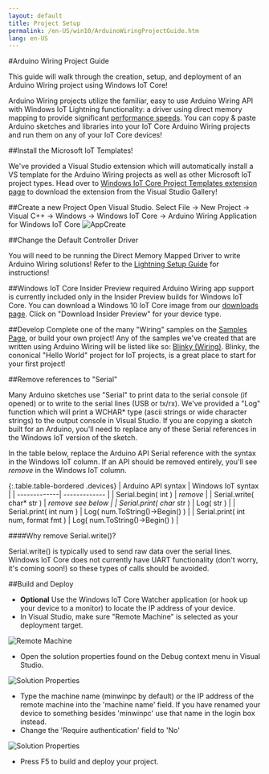 ```yaml
---
layout: default
title: Project Setup
permalink: /en-US/win10/ArduinoWiringProjectGuide.htm
lang: en-US
---
```


#Arduino Wiring Project Guide

This guide will walk through the creation, setup, and deployment of an Arduino Wiring project using Windows IoT Core!

Arduino Wiring projects utilize the familiar, easy to use Arduino Wiring API with Windows IoT Lightning functionality: a driver using direct memory mapping to provide significant [performance speeds]({{site.baseurl}}\{{page.lang}}\win10\LightningPerformance.htm). You can copy & paste Arduino sketches and libraries into your IoT Core Arduino Wiring projects and run them on any of your IoT Core devices!

##Install the Microsoft IoT Templates!

We've provided a Visual Studio extension which will automatically install a VS template for the Arduino Wiring projects as well as other Microsoft IoT project types. Head over to [Windows IoT Core Project Templates extension page](https://visualstudiogallery.msdn.microsoft.com/55b357e1-a533-43ad-82a5-a88ac4b01dec) to download the extension from the Visual Studio Gallery!

##Create a new Project
Open Visual Studio. Select File -> New Project -> Visual C++ -> Windows -> Windows IoT Core -> Arduino Wiring Application for Windows IoT Core
![AppCreate]({{site.baseurl}}/Resources/images/arduino_wiring/appcreate.png)

##Change the Default Controller Driver

You will need to be running the Direct Memory Mapped Driver to write Arduino Wiring solutions! Refer to the [Lightning Setup Guide]({{site.baseurl}}\{{page.lang}}\win10\LightningSetup.htm) for instructions!

##Windows IoT Core Insider Preview required
Arduino Wiring app support is currently included only in the Insider Preview builds for Windows IoT Core.
You can download a Windows 10 IoT Core image from our [downloads page]({{site.baseurl}}/{{page.lang}}/Downloads.htm ). Click on "Download Insider Preview" for your device type.

##Develop
Complete one of the many "Wiring" samples on the [Samples Page]({{site.baseurl}}\{{page.lang}}\win10\StartCoding.htm), or build your own project! Any of the samples we've created that are written using Arduino Wiring will be listed like so: [Blinky (Wiring)]({{site.baseurl}}\{{page.lang}}\win10\samples\arduino-wiring\HelloBlinky.htm). Blinky, the cononical "Hello World" project for IoT projects, is a great place to start for your first project!

##Remove references to "Serial"

Many Arduino sketches use "Serial" to print data to the serial console (if opened) or to write to the serial lines (USB or tx/rx). We've provided a "Log" function which will print a WCHAR* type (ascii strings or wide character strings) to the output console in Visual Studio. If you are copying a sketch built for an Arduino, you'll need to replace any of these Serial references in the Windows IoT version of the sketch.

In the table below, replace the Arduino API Serial reference with the syntax in the Windows IoT column. If an API should be removed entirely, you'll see *remove* in the Windows IoT column.

{:.table.table-bordered .devices}
| Arduino API syntax      | Windows IoT syntax   |
| -------------| ------------- |
| Serial.begin( int )  | *remove* |
| Serial.write( char* str )     | *remove* *see below     |
| Serial.print( char* str ) | Log( str )     |
| Serial.print( int num ) | Log( num.ToString()->Begin() )      |
| Serial.print( int num, format fmt ) | Log( num.ToString()->Begin() )      |


####Why remove Serial.write()?

Serial.write() is typically used to send raw data over the serial lines. Windows IoT Core does not currently have UART functionality (don't worry, it's coming soon!) so these types of calls should be avoided.

##Build and Deploy

- **Optional** Use the Windows IoT Core Watcher application (or hook up your device to a monitor) to locate the IP address of your device.
- In Visual Studio, make sure "Remote Machine" is selected as your deployment target.

![Remote Machine]({{site.baseurl}}/Resources/images/arduino_wiring/wiringapp_remotemachine.png)

- Open the solution properties found on the Debug context menu in Visual Studio.

![Solution Properties]({{site.baseurl}}/Resources/images/arduino_wiring/wiringapp_properties.png)

- Type the machine name (minwinpc by default) or the IP address of the remote machine into the 'machine name' field. If you have renamed your device to something besides 'minwinpc' use that name in the login box instead.
- Change the 'Require authentication' field to 'No'

![Solution Properties]({{site.baseurl}}/Resources/images/arduino_wiring/wiringapp_properties2.png)


- Press F5 to build and deploy your project.
